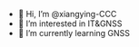 - 👋 Hi, I’m @xiangying-CCC
- 👀 I’m interested in IT&GNSS
- 🌱 I’m currently learning GNSS


<!---
xiangying-CCC/xiangying-CCC is a ✨ special ✨ repository because its `README.md` (this file) appears on your GitHub profile.
You can click the Preview link to take a look at your changes.
--->
